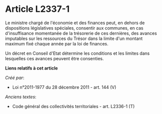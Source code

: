 # Article L2337-1

Le ministre chargé de l'économie et des finances peut, en dehors de dispositions législatives spéciales, consentir aux
communes, en cas d'insuffisance momentanée de la trésorerie de ces dernières, des avances imputables sur les ressources du
Trésor dans la limite d'un montant maximum fixé chaque année par la loi de finances.

Un décret en Conseil d'Etat détermine les conditions et les limites dans lesquelles ces avances peuvent être consenties.

**Liens relatifs à cet article**

_Créé par_:

  - Loi n°2011-1977 du 28 décembre 2011 - art. 144 (V)

_Anciens textes_:

  - Code général des collectivités territoriales - art. L2336-1 (T)
